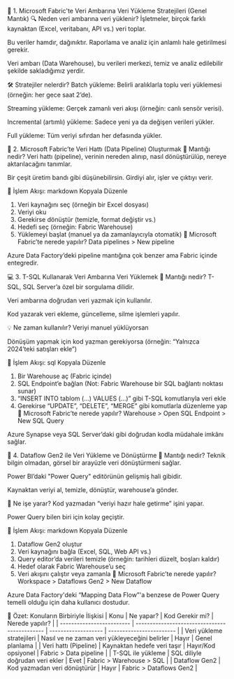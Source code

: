 🧠 1. Microsoft Fabric'te Veri Ambarına Veri Yükleme Stratejileri (Genel Mantık)
🔍 Neden veri ambarına veri yüklenir?
İşletmeler, birçok farklı kaynaktan (Excel, veritabanı, API vs.) veri toplar.

Bu veriler hamdır, dağınıktır. Raporlama ve analiz için anlamlı hale getirilmesi gerekir.

Veri ambarı (Data Warehouse), bu verileri merkezi, temiz ve analiz edilebilir şekilde sakladığımız yerdir.

🛠️ Stratejiler nelerdir?
Batch yükleme: Belirli aralıklarla toplu veri yüklemesi (örneğin: her gece saat 2’de).

Streaming yükleme: Gerçek zamanlı veri akışı (örneğin: canlı sensör verisi).

Incremental (artımlı) yükleme: Sadece yeni ya da değişen verileri yükler.

Full yükleme: Tüm veriyi sıfırdan her defasında yükler.

🧭 2. Microsoft Fabric’te Veri Hattı (Data Pipeline) Oluşturmak
🧠 Mantığı nedir?
Veri hattı (pipeline), verinin nereden alınıp, nasıl dönüştürülüp, nereye aktarılacağını tanımlar.

Bir çeşit üretim bandı gibi düşünebilirsin. Girdiyi alır, işler ve çıktıyı verir.

🔄 İşlem Akışı:
markdown
Kopyala
Düzenle
1. Veri kaynağını seç (örneğin bir Excel dosyası)
2. Veriyi oku
3. Gerekirse dönüştür (temizle, format değiştir vs.)
4. Hedefi seç (örneğin: Fabric Warehouse)
5. Yüklemeyi başlat (manuel ya da zamanlayıcıyla otomatik)
🧩 Microsoft Fabric’te nerede yapılır?
Data pipelines > New pipeline

Azure Data Factory’deki pipeline mantığına çok benzer ama Fabric içinde entegredir.

💻 3. T-SQL Kullanarak Veri Ambarına Veri Yüklemek
🧠 Mantığı nedir?
T-SQL, SQL Server’a özel bir sorgulama dilidir.

Veri ambarına doğrudan veri yazmak için kullanılır.

Kod yazarak veri ekleme, güncelleme, silme işlemleri yapılır.

💡 Ne zaman kullanılır?
Veriyi manuel yüklüyorsan

Dönüşüm yapmak için kod yazman gerekiyorsa (örneğin: “Yalnızca 2024’teki satışları ekle”)

🔄 İşlem Akışı:
sql
Kopyala
Düzenle
1. Bir Warehouse aç (Fabric içinde)
2. SQL Endpoint’e bağlan (Not: Fabric Warehouse bir SQL bağlantı noktası sunar)
3. “INSERT INTO tablom (...) VALUES (...)” gibi T-SQL komutlarıyla veri ekle
4. Gerekirse “UPDATE”, “DELETE”, “MERGE” gibi komutlarla düzenleme yap
🔧 Microsoft Fabric’te nerede yapılır?
Warehouse > Open SQL Endpoint > New SQL Query

Azure Synapse veya SQL Server’daki gibi doğrudan kodla müdahale imkânı sağlar.

🔄 4. Dataflow Gen2 ile Veri Yükleme ve Dönüştürme
🧠 Mantığı nedir?
Teknik bilgin olmadan, görsel bir arayüzle veri dönüştürmeni sağlar.

Power BI’daki "Power Query" editörünün gelişmiş hali gibidir.

Kaynaktan veriyi al, temizle, dönüştür, warehouse’a gönder.

🧰 Ne işe yarar?
Kod yazmadan “veriyi hazır hale getirme” işini yapar.

Power Query bilen biri için kolay geçiştir.

🔄 İşlem Akışı:
markdown
Kopyala
Düzenle
1. Dataflow Gen2 oluştur
2. Veri kaynağını bağla (Excel, SQL, Web API vs.)
3. Query editor’da verileri temizle (örneğin: tarihleri düzelt, boşları kaldır)
4. Hedef olarak Fabric Warehouse’u seç
5. Veri akışını çalıştır veya zamanla
📍 Microsoft Fabric’te nerede yapılır?
Workspace > Dataflows Gen2 > New Dataflow

Azure Data Factory'deki “Mapping Data Flow”'a benzese de Power Query temelli olduğu için daha kullanıcı dostudur.

📌 Özet: Konuların Birbiriyle İlişkisi
| Konu                      | Ne yapar?                                     | Kod Gerekir mi?     | Nerede yapılır?          |
| ------------------------- | --------------------------------------------- | ------------------- | ------------------------ |
| Veri yükleme stratejileri | Nasıl ve ne zaman veri yükleyeceğini belirler | Hayır               | Genel planlama           |
| Veri hattı (Pipeline)     | Kaynaktan hedefe veri taşır                   | Hayır/Kod opsiyonel | Fabric > Data pipeline   |
| T-SQL ile yükleme         | SQL diliyle doğrudan veri ekler               | Evet                | Fabric > Warehouse > SQL |
| Dataflow Gen2             | Kod yazmadan veri dönüştürür                  | Hayır               | Fabric > Dataflows Gen2  |

